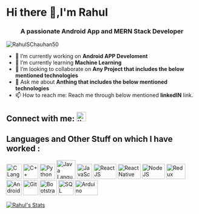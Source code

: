 # Hi there 👋,I'm Rahul
<h3 align="center">A passionate Android App and MERN Stack Developer</h3>

<p align="left"> <img src="https://komarev.com/ghpvc/?username=RahulSChauhan50&label=Profile%20views&color=0e75b6&style=flat" alt="RahulSChauhan50" title="Rahul's Profile Views"/> </p>

<!--
**RahulSChauhan50/RahulSChauhan50** is a ✨ _special_ ✨ repository because its `README.md` (this file) appears on your GitHub profile.
- 🤔 I’m looking for help with ...
- - 😄 Pronouns: ...
- - ⚡ Fun fact: ...
-->

- 🔭 I’m currently working on **Android APP Develoment**
- 🌱 I’m currently learning **Machine Learning**
- 👯 I’m looking to collaborate on **Any Project that includes the below mentioned technologies**
- 💬 Ask me about **Anthing that includes the below mentioned technologies**
- 📫 How to reach me: Reach me through below mentioned **linkedIN** link.


## Connect with me: [<img src="https://image.flaticon.com/icons/png/512/174/174857.png" height="25" width="25" title="linkedin.com/in/rahul-s-chauhan-005223199/"/>](https://www.linkedin.com/in/rahul-s-chauhan-005223199/)
## Languages and Other Stuff on which I have worked : 
[<img src="https://cdn.iconscout.com/icon/free/png-512/c-programming-569564.png" height="40" width="40" title="C Language"/>](https://devdocs.io/c/)
[<img src="https://sdtimes.com/wp-content/uploads/2018/03/cpppp-490x490.png" height="40" width="40" title="C++ Language"/>](https://devdocs.io/cpp/)
[<img src="https://upload.wikimedia.org/wikipedia/commons/thumb/c/c3/Python-logo-notext.svg/1200px-Python-logo-notext.svg.png" height="40" width="40" title="Python Language"/>](https://docs.python.org/3/)
[<img src="https://brandslogos.com/wp-content/uploads/images/large/java-logo-1.png" height="50" width="50" title="Java Language"/>](https://docs.oracle.com/en/java/)
[<img src="https://upload.wikimedia.org/wikipedia/commons/6/6a/JavaScript-logo.png" height="40" width="40" title="JavaScript Language"/>](https://developer.mozilla.org/en-US/docs/Web/JavaScript)
[<img src="https://upload.wikimedia.org/wikipedia/commons/thumb/a/a7/React-icon.svg/1280px-React-icon.svg.png" height="40" width="60" title="React JS"/>](https://reactjs.org/docs/getting-started.html)
[<img src="https://upload.wikimedia.org/wikipedia/commons/thumb/a/a7/React-icon.svg/1280px-React-icon.svg.png" height="40" width="60" title="ReactNative"/>](https://reactnative.dev/docs/getting-started)
[<img src="https://upload.wikimedia.org/wikipedia/commons/thumb/d/d9/Node.js_logo.svg/1200px-Node.js_logo.svg.png" height="40" width="60" title="Node JS"/>](https://nodejs.org/en/)
[<img src="https://upload.wikimedia.org/wikipedia/commons/4/49/Redux.png" height="40" width="50" title="Redux"/>](https://redux.js.org/)
[<img src="https://2.bp.blogspot.com/-tzm1twY_ENM/XlCRuI0ZkRI/AAAAAAAAOso/BmNOUANXWxwc5vwslNw3WpjrDlgs9PuwQCLcBGAsYHQ/s1600/pasted%2Bimage%2B0.png" height="40" width="40" title="Android Studio(Java)"/>](https://developer.android.com/guide/components/activities/intro-activities)
[<img src="https://git-scm.com/images/logos/downloads/Git-Icon-1788C.png" height="40" width="40" title="Git"/>](https://git-scm.com/doc)
[<img src="https://upload.wikimedia.org/wikipedia/commons/thumb/b/b2/Bootstrap_logo.svg/220px-Bootstrap_logo.svg.png" height="40" width="45" title="Bootstrap"/>](https://getbootstrap.com/docs/4.1/getting-started/introduction/)
[<img src="https://www.freeiconspng.com/uploads/sql-server-icon-png-7.png" height="40" width="40" title="SQL"/>](https://www.w3schools.com/sql/)
[<img src="https://upload.wikimedia.org/wikipedia/commons/thumb/8/87/Arduino_Logo.svg/1280px-Arduino_Logo.svg.png" height="40" width="60" title="Arduino"/>](https://www.arduino.cc/en/Tutorial/HomePage)

[ <img src="https://github-readme-stats.vercel.app/api?username=RahulSChauhan50&hide=issues,prs,stars&show_icons=true&theme=prussian&border_radius=25" title="Rahul's Stats"/>](https://github-readme-stats.vercel.app/api?username=RahulSChauhan50&hide=issues,prs,stars&show_icons=true&theme=prussian&border_radius=25)
